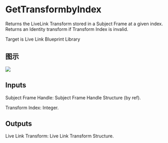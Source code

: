 # GetTransformbyIndex

Returns the LiveLink Transform stored in a Subject Frame at a given index. Returns an Identity transform if Transform Index is invalid.

Target is Live Link Blueprint Library

## 图示

![]($-20221218-19445280.png)

## Inputs

Subject Frame Handle: Subject Frame Handle Structure (by ref).

Transform Index: Integer.  

## Outputs

Live Link Transform: Live Link Transform Structure.

